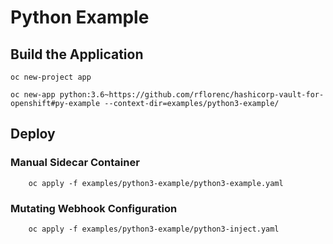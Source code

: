 # Python Example

## Build the Application

```
oc new-project app

oc new-app python:3.6~https://github.com/rflorenc/hashicorp-vault-for-openshift#py-example --context-dir=examples/python3-example/
```

## Deploy
 
### Manual Sidecar Container

```
    oc apply -f examples/python3-example/python3-example.yaml
```

### Mutating Webhook Configuration

```
    oc apply -f examples/python3-example/python3-inject.yaml
```